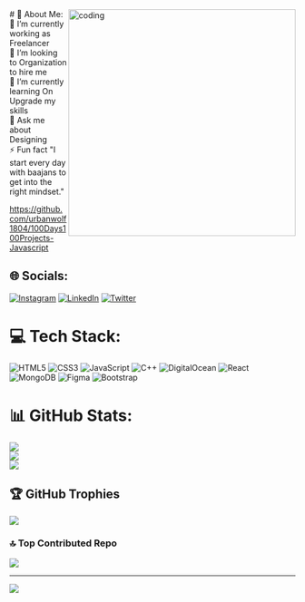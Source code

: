 <img align="right" alt="coding" width="400" img src="https://media.giphy.com/media/v1.Y2lkPTc5MGI3NjExMmIwMTU4ZTEzMDA0OTdkMDAzYjFkMThlYTM5NDE0YmE5ZTNiOTlhYiZjdD1n/qgQUggAC3Pfv687qPC/giphy.gif">
# 💫 About Me: <br>
🔭 I’m currently working as Freelancer<br>👯 I’m looking to Organization to hire me <br>🌱 I’m currently learning On Upgrade my skills<br>💬 Ask me about Designing <br>⚡ Fun fact "I start every day with baajans to get into the right mindset."

https://github.com/urbanwolf1804/100Days100Projects-Javascript

## 🌐 Socials:
[![Instagram](https://img.shields.io/badge/Instagram-%23E4405F.svg?logo=Instagram&logoColor=white)](https://instagram.com/_._sagar______) [![LinkedIn](https://img.shields.io/badge/LinkedIn-%230077B5.svg?logo=linkedin&logoColor=white)](https://linkedin.com/in/sagar-kakad-509175218 ) [![Twitter](https://img.shields.io/badge/Twitter-%231DA1F2.svg?logo=Twitter&logoColor=white)](https://twitter.com/urban_wolf1804) 

# 💻 Tech Stack:
![HTML5](https://img.shields.io/badge/html5-%23E34F26.svg?style=for-the-badge&logo=html5&logoColor=white) ![CSS3](https://img.shields.io/badge/css3-%231572B6.svg?style=for-the-badge&logo=css3&logoColor=white) ![JavaScript](https://img.shields.io/badge/javascript-%23323330.svg?style=for-the-badge&logo=javascript&logoColor=%23F7DF1E) ![C++](https://img.shields.io/badge/c++-%2300599C.svg?style=for-the-badge&logo=c%2B%2B&logoColor=white) ![DigitalOcean](https://img.shields.io/badge/DigitalOcean-%230167ff.svg?style=for-the-badge&logo=digitalOcean&logoColor=white) ![React](https://img.shields.io/badge/react-%2320232a.svg?style=for-the-badge&logo=react&logoColor=%2361DAFB) ![MongoDB](https://img.shields.io/badge/MongoDB-%234ea94b.svg?style=for-the-badge&logo=mongodb&logoColor=white) 	![Figma](https://img.shields.io/badge/figma-%23F24E1E.svg?style=for-the-badge&logo=figma&logoColor=white) ![Bootstrap](https://img.shields.io/badge/bootstrap-%23563D7C.svg?style=for-the-badge&logo=bootstrap&logoColor=white)
# 📊 GitHub Stats:
![](https://github-readme-stats.vercel.app/api?username=urbanwolf1804&theme=dracula&hide_border=false&include_all_commits=false&count_private=false)<br/>
![](https://github-readme-streak-stats.herokuapp.com/?user=urbanwolf1804&theme=dracula&hide_border=false)<br/>
![](https://github-readme-stats.vercel.app/api/top-langs/?username=urbanwolf1804&theme=dracula&hide_border=false&include_all_commits=false&count_private=false&layout=compact)

## 🏆 GitHub Trophies
![](https://github-profile-trophy.vercel.app/?username=urbanwolf1804&theme=darkhub&no-frame=true&no-bg=false&margin-w=4)


### 🔝 Top Contributed Repo
![](https://github-contributor-stats.vercel.app/api?username=urbanwolf1804&limit=5&theme=onedark&combine_all_yearly_contributions=true)


---
[![](https://visitcount.itsvg.in/api?id=urbanwolf1804&icon=2&color=5)](https://visitcount.itsvg.in)

<!-- Proudly created with GPRM ( https://gprm.itsvg.in ) -->
